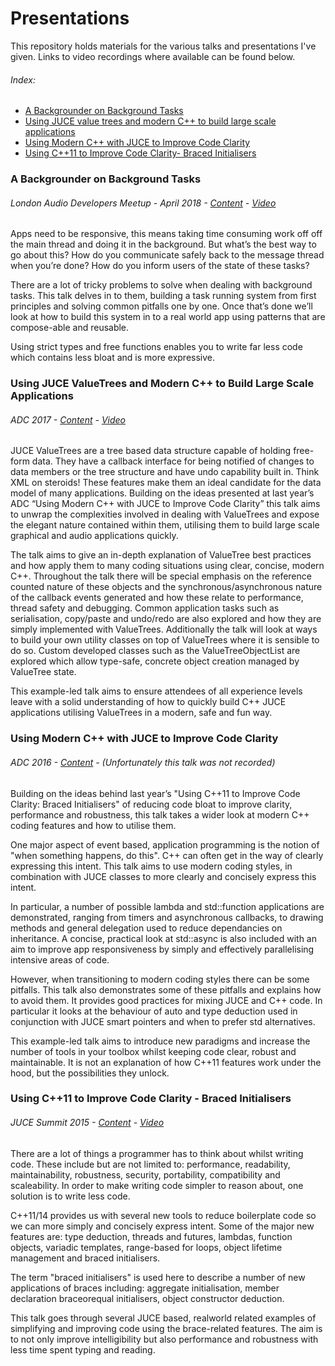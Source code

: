 # Presentations

This repository holds materials for the various talks and presentations I've given. Links to video recordings where available can be found below.

###### Index:
  - [A Backgrounder on Background Tasks](#a-backgrounder-on-background-tasks)
  - [Using JUCE value trees and modern C++ to build large scale applications](#using-juce-valuetrees-and-modern-c++-to-build-large-scale-applications)
  - [Using Modern C++ with JUCE to Improve Code Clarity](#using-modern-c++-with-juce-to-improve-code-clarity)
  - [Using C++11 to Improve Code Clarity- Braced Initialisers](#using-c++11-to-improve-code-clarity---braced-initialisers)

### A Backgrounder on Background Tasks
###### London Audio Developers Meetup - April 2018 - [Content](https://github.com/drowaudio/presentations/tree/master/Audio%20Developer%20Meetup%20April%202018) - [Video](https://skillsmatter.com/skillscasts/11632-audio-developers-meet-up-april)

Apps need to be responsive, this means taking time consuming work off off the main thread and doing it in the background. But what’s the best way to go about this? How do you communicate safely back to the message thread when you’re done? How do you inform users of the state of these tasks?

There are a lot of tricky problems to solve when dealing with background tasks. This talk delves in to them, building a task running system from first principles and solving common pitfalls one by one. Once that’s done we’ll look at how to build this system in to a real world app using patterns that are compose-able and reusable.

Using strict types and free functions enables you to write far less code which contains less bloat and is more expressive.


### Using JUCE ValueTrees and Modern C++ to Build Large Scale Applications
###### ADC 2017  - [Content](https://github.com/drowaudio/presentations/tree/master/ADC%202017%20-%20Using%20JUCE%20ValueTrees%20and%20Modern%20C%2B%2B%20to%20Build%20Large%20Scale%20Applications) - [Video](https://youtu.be/3IaMjH5lBEY)

JUCE ValueTrees are a tree based data structure capable of holding free-form data. They have a callback interface for being notified of changes to data members or the tree structure and have undo capability built in. Think XML on steroids!
These features make them an ideal candidate for the data model of many applications.
Building on the ideas presented at last year’s ADC “Using Modern C++ with JUCE to Improve Code Clarity” this talk aims to unwrap the complexities involved in dealing with ValueTrees and expose the elegant nature contained within them, utilising them to build large scale graphical and audio applications quickly.

The talk aims to give an in-depth explanation of ValueTree best practices and how apply them to many coding situations using clear, concise, modern C++. Throughout the talk there will be special emphasis on the reference counted nature of these objects and the synchronous/asynchronous nature of the callback events generated and how these relate to performance, thread safety and debugging. Common application tasks such as serialisation, copy/paste and undo/redo are also explored and how they are simply implemented with ValueTrees. Additionally the talk will look at ways to build your own utility classes on top of ValueTrees where it is sensible to do so. Custom developed classes such as the ValueTreeObjectList are explored which allow type-safe, concrete object creation managed by ValueTree state.

This example-led talk aims to ensure attendees of all experience levels leave with a solid understanding of how to quickly build C++ JUCE applications utilising ValueTrees in a modern, safe and fun way.


### Using Modern C++ with JUCE to Improve Code Clarity
###### ADC 2016 - [Content](https://github.com/drowaudio/presentations/tree/master/ADC%202016%20-%20Using%20Modern%20C%2B%2B%20to%20Improve%20Code%20Clarity) - (Unfortunately this talk was not recorded)

Building on the ideas behind last year’s "Using C\++11 to Improve Code Clarity: Braced Initialisers" of reducing code bloat to improve clarity, performance and robustness, this talk takes a wider look at modern C++ coding features and how to utilise them.

One major aspect of event based, application programming is the notion of "when something happens, do this". C++ can often get in the way of clearly expressing this intent. This talk aims to use modern coding styles, in combination with JUCE classes to more clearly and concisely express this intent.

In particular, a number of possible lambda and std::function applications are demonstrated, ranging from timers and asynchronous callbacks, to drawing methods and general delegation used to reduce dependancies on inheritance. A concise, practical look at std::async is also included with an aim to improve app responsiveness by simply and effectively parallelising intensive areas of code.

However, when transitioning to modern coding styles there can be some pitfalls. This talk also demonstrates some of these pitfalls and explains how to avoid them. It provides good practices for mixing JUCE and C++ code. In particular it looks at the behaviour of auto and type deduction used in conjunction with JUCE smart pointers and when to prefer std alternatives.

This example-led talk aims to introduce new paradigms and increase the number of tools in your toolbox whilst keeping code clear, robust and maintainable. It is not an explanation of how C++11 features work under the hood, but the possibilities they unlock.


### Using C++11 to Improve Code Clarity - Braced Initialisers
###### JUCE Summit 2015 - [Content](https://github.com/drowaudio/presentations/tree/master/JUCE%20Summit%202015%20-%20Using%20C%2B%2B11%20to%20Improve%20Code%20Clarity-%20Braced%20Initialisers) - [Video](https://www.youtube.com/watch?v=SmriQ5zXeAk)

There are a lot of things a programmer has to think about whilst writing code. These include but are not limited to: performance, readability, maintainability, robustness, security, portability, compatibility and scaleability. In order to make writing code simpler to reason about, one solution is to write less code.

C++11/14 provides us with several new tools to reduce boilerplate code so we can more simply and concisely express intent. Some of the major new features are: type deduction, threads and futures, lambdas, function objects, variadic templates, range-­based for loops, object lifetime management and braced initialisers.

The term "braced initialisers" is used here to describe a number of new applications of braces including: aggregate initialisation, member declaration brace­or­equal initialisers, object constructor deduction.

This talk goes through several JUCE based, real­world related examples of simplifying and improving code using the brace-related features. The aim is to not only improve intelligibility but also performance and robustness with less time spent typing and reading.
